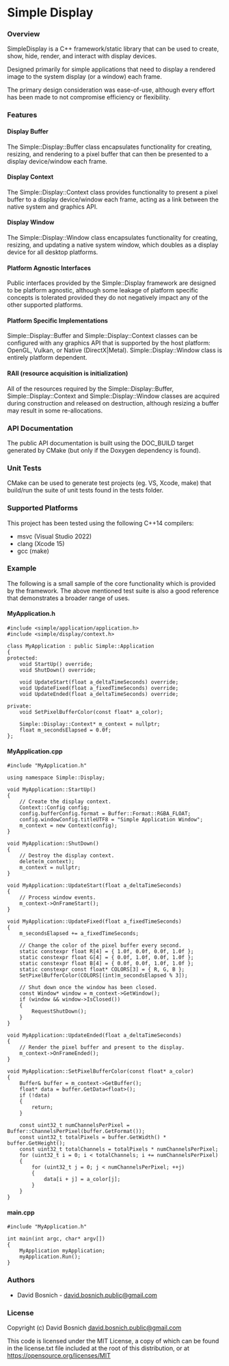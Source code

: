 # Simple Display


### Overview
SimpleDisplay is a C++ framework/static library that can be used
to create, show, hide, render, and interact with display devices.

Designed primarily for simple applications that need to display
a rendered image to the system display (or a window) each frame.

The primary design consideration was ease-of-use, although every
effort has been made to not compromise efficiency or flexibility.


### Features
#### Display Buffer
  The Simple::Display::Buffer class encapsulates functionality
  for creating, resizing, and rendering to a pixel buffer that
  can then be presented to a display device/window each frame.

#### Display Context
  The Simple::Display::Context class provides functionality to
  present a pixel buffer to a display device/window each frame,
  acting as a link between the native system and graphics API.

#### Display Window
  The Simple::Display::Window class encapsulates functionality
  for creating, resizing, and updating a native system window,
  which doubles as a display device for all desktop platforms.

#### Platform Agnostic Interfaces
  Public interfaces provided by the Simple::Display framework
  are designed to be platform agnostic, although some leakage
  of platform specific concepts is tolerated provided they do
  not negatively impact any of the other supported platforms.

#### Platform Specific Implementations
  Simple::Display::Buffer and Simple::Display::Context classes
  can be configured with any graphics API that is supported by
  the host platform: OpenGL, Vulkan, or Native (DirectX|Metal).
  Simple::Display::Window class is entirely platform dependent.

#### RAII (resource acquisition is initialization)
  All of the resources required by the Simple::Display::Buffer,
  Simple::Display::Context and Simple::Display::Window classes
  are acquired during construction and released on destruction,
  although resizing a buffer may result in some re-allocations.


### API Documentation
The public API documentation is built using the DOC_BUILD target
generated by CMake (but only if the Doxygen dependency is found).


### Unit Tests
CMake can be used to generate test projects (eg. VS, Xcode, make)
that build/run the suite of unit tests found in the tests folder.


### Supported Platforms
This project has been tested using the following C++14 compilers:
- msvc (Visual Studio 2022)
- clang (Xcode 15)
- gcc (make)


### Example
The following is a small sample of the core functionality which
is provided by the framework. The above mentioned test suite is
also a good reference that demonstrates a broader range of uses.

#### MyApplication.h
```
#include <simple/application/application.h>
#include <simple/display/context.h>

class MyApplication : public Simple::Application
{
protected:
    void StartUp() override;
    void ShutDown() override;

    void UpdateStart(float a_deltaTimeSeconds) override;
    void UpdateFixed(float a_fixedTimeSeconds) override;
    void UpdateEnded(float a_deltaTimeSeconds) override;

private:
    void SetPixelBufferColor(const float* a_color);

    Simple::Display::Context* m_context = nullptr;
    float m_secondsElapsed = 0.0f;
};
```

#### MyApplication.cpp
```
#include "MyApplication.h"

using namespace Simple::Display;

void MyApplication::StartUp()
{
    // Create the display context.
    Context::Config config;
    config.bufferConfig.format = Buffer::Format::RGBA_FLOAT;
    config.windowConfig.titleUTF8 = "Simple Application Window";
    m_context = new Context(config);
}

void MyApplication::ShutDown()
{
    // Destroy the display context.
    delete(m_context);
    m_context = nullptr;
}

void MyApplication::UpdateStart(float a_deltaTimeSeconds)
{
    // Process window events.
    m_context->OnFrameStart();
}

void MyApplication::UpdateFixed(float a_fixedTimeSeconds)
{
    m_secondsElapsed += a_fixedTimeSeconds;

    // Change the color of the pixel buffer every second.
    static constexpr float R[4] = { 1.0f, 0.0f, 0.0f, 1.0f };
    static constexpr float G[4] = { 0.0f, 1.0f, 0.0f, 1.0f };
    static constexpr float B[4] = { 0.0f, 0.0f, 1.0f, 1.0f };
    static constexpr const float* COLORS[3] = { R, G, B };
    SetPixelBufferColor(COLORS[(int)m_secondsElapsed % 3]);

    // Shut down once the window has been closed.
    const Window* window = m_context->GetWindow();
    if (window && window->IsClosed())
    {
        RequestShutDown();
    }
}

void MyApplication::UpdateEnded(float a_deltaTimeSeconds)
{
    // Render the pixel buffer and present to the display.
    m_context->OnFrameEnded();
}

void MyApplication::SetPixelBufferColor(const float* a_color)
{
    Buffer& buffer = m_context->GetBuffer();
    float* data = buffer.GetData<float>();
    if (!data)
    {
        return;
    }

    const uint32_t numChannelsPerPixel = Buffer::ChannelsPerPixel(buffer.GetFormat());
    const uint32_t totalPixels = buffer.GetWidth() * buffer.GetHeight();
    const uint32_t totalChannels = totalPixels * numChannelsPerPixel;
    for (uint32_t i = 0; i < totalChannels; i += numChannelsPerPixel)
    {
        for (uint32_t j = 0; j < numChannelsPerPixel; ++j)
        {
            data[i + j] = a_color[j];
        }
    }
}
```

#### main.cpp
```
#include "MyApplication.h"

int main(int argc, char* argv[])
{
    MyApplication myApplication;
    myApplication.Run();
}
```


### Authors
- David Bosnich - <david.bosnich.public@gmail.com>


### License
Copyright (c) David Bosnich <david.bosnich.public@gmail.com>

This code is licensed under the MIT License, a copy of which
can be found in the license.txt file included at the root of
this distribution, or at https://opensource.org/licenses/MIT
